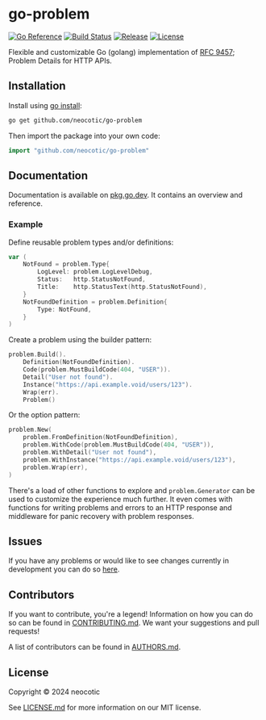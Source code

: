# go-problem

[![Go Reference](https://img.shields.io/badge/go.dev-reference-007d9c?style=for-the-badge&logo=go&logoColor=white)](https://pkg.go.dev/github.com/neocotic/go-problem)
[![Build Status](https://img.shields.io/github/actions/workflow/status/neocotic/go-problem/ci.yml?style=for-the-badge)](https://github.com/neocotic/go-problem/actions/workflows/ci.yml)
[![Release](https://img.shields.io/github/v/release/neocotic/go-problem?style=for-the-badge)](https://github.com/neocotic/go-problem)
[![License](https://img.shields.io/github/license/neocotic/go-problem?style=for-the-badge)](https://github.com/neocotic/go-problem/blob/main/LICENSE.md)

Flexible and customizable Go (golang) implementation of [RFC 9457](https://datatracker.ietf.org/doc/html/rfc9457);
Problem Details for HTTP APIs.

## Installation

Install using [go install](https://go.dev/ref/mod#go-install):

``` sh
go get github.com/neocotic/go-problem
```

Then import the package into your own code:

``` go
import "github.com/neocotic/go-problem"
```

## Documentation

Documentation is available on [pkg.go.dev](https://pkg.go.dev/github.com/neocotic/go-problem#section-documentation). It
contains an overview and reference.

### Example

Define reusable problem types and/or definitions:

``` go
var (
	NotFound = problem.Type{
		LogLevel: problem.LogLevelDebug,
		Status:   http.StatusNotFound,
		Title:    http.StatusText(http.StatusNotFound),
	}
	NotFoundDefinition = problem.Definition{
		Type: NotFound,
	}
)
```

Create a problem using the builder pattern:

``` go
problem.Build().
	Definition(NotFoundDefinition).
	Code(problem.MustBuildCode(404, "USER")).
	Detail("User not found").
	Instance("https://api.example.void/users/123").
	Wrap(err).
	Problem()
```

Or the option pattern:

``` go
problem.New(
	problem.FromDefinition(NotFoundDefinition),
	problem.WithCode(problem.MustBuildCode(404, "USER")),
	problem.WithDetail("User not found"),
	problem.WithInstance("https://api.example.void/users/123"),
	problem.Wrap(err),
)
```

There's a load of other functions to explore and `problem.Generator` can be used to customize the experience much
further. It even comes with functions for writing problems and errors to an HTTP response and middleware for panic
recovery with problem responses.

## Issues

If you have any problems or would like to see changes currently in development you can do so
[here](https://github.com/neocotic/go-problem/issues).

## Contributors

If you want to contribute, you're a legend! Information on how you can do so can be found in
[CONTRIBUTING.md](https://github.com/neocotic/go-problem/blob/main/CONTRIBUTING.md). We want your suggestions and pull
requests!

A list of contributors can be found in [AUTHORS.md](https://github.com/neocotic/go-problem/blob/main/AUTHORS.md).

## License

Copyright © 2024 neocotic

See [LICENSE.md](https://github.com/neocotic/go-problem/raw/main/LICENSE.md) for more information on our MIT license.
